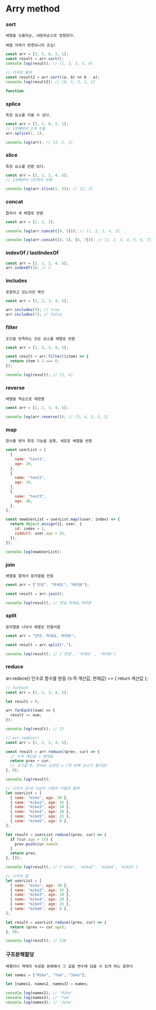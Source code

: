 # Arry method

### sort

    배열을 오름차순, 내림차순으로 정렬한다.

    배열 자체가 변경되니까 조심!

```javascript
const arr = [3, 5, 8, 2, 1];
const result = arr.sort();
console.log(result); // [1, 2, 3, 5, 8]

// 거꾸로 출력
const result2 = arr.sort((a, b) => b - a);
console.log(result2); // [8, 5, 3, 2, 1]

function
```

### splice

    특정 요소를 지울 수 있다.

```javascript
const arr = [3, 5, 8, 2, 1];
// 1번째부터 2개 지움
arr.splice(1, 2);

console.log(arr); // [3, 2, 1]
```

### slice

    특정 요소를 반환 있다.

```javascript
const arr = [1, 2, 3, 4, 5];
// 1번째부터 3전까지 반환

console.log(arr.slice(1, 3)); // [2, 3]
```

### concat

    합쳐서 새 배열로 반환

```javascript
const arr = [1, 2, 3];

console.log(arr.concat([4, 5])); // [1, 2, 3, 4, 5]

console.log(arr.concat([4, 5], [6, 7])); // [1, 2, 3, 4, 5, 6, 7]
```

### indexOf / lastIndexOf

```javascript
const arr = [1, 2, 3, 4, 5];
arr.indexOf(3); // 2
```

### includes

    포함하고 있는지만 확인

```javascript
const arr = [1, 2, 3, 4, 5];

arr.includes(3); // true
arr.includes(7); // false
```

### filter

    조건을 만족하는 모든 요소를 배열로 반환

```javascript
const arr = [1, 2, 3, 4, 5];

const result = arr.filter((item) => {
  return item % 2 === 0;
});

console.log(result); // [2, 4]
```

### reverse

    배열을 역순으로 재정렬

```javascript
const arr = [1, 2, 3, 4, 5];

console.log(arr.reverse()); // [5, 4, 3, 2, 1]
```

### map

    함수를 받아 특정 기능을 실행, 새로운 배열을 반환

```javascript
const userList = [
  {
    name: "test1",
    age: 20,
  },
  {
    name: "test2",
    age: 30,
  },
  {
    name: "test3",
    age: 40,
  },
];

const newUserList = userList.map((user, index) => {
  return Object.assign({}, user, {
    id: index + 1,
    isAdult: user.age > 25,
  });
});

console.log(newUserList);
```

### join

    배열을 합쳐서 문자열을 만듬

```javascript
const arr = ["안녕", "하세요", "여러분"];

const result = arr.join();

console.log(result); // 안녕,하세요,여러분
```

### split

    문자열을 나눠서 배열로 만들어줌

```javascript
const arr = "안녕, 하세요, 여러분";

const result = arr.split(",");

console.log(result); // ['안녕', '하세요' , '여러분']
```

### reduce

arr.redece()
인수로 함수를 받음
(누적 계산값, 현재값) => { return 계산값 };

```javascript
// forEach
const arr = [1, 2, 3, 4, 5];

let result = 0;

arr.forEach((num) => {
  result += num;
});

console.log(result); // 15

// arr.reduce()
const arr = [1, 2, 3, 4, 5];

const result = arr.reduce((prev, cur) => {
  // 누적 계산값 + 현재값
  return prev + cur;
  // 초기값 0, 안써도 상관은 x (첫 번째 요소가 들어감)
}, 0);

console.log(result);

// 나이가 15세 이상인 사람의 이름만 출력
let userList = [
  { name: "mike", age: 30 },
  { name: "mike2", age: 35 },
  { name: "mike3", age: 10 },
  { name: "mike4", age: 20 },
  { name: "mike5", age: 25 },
  { name: "mike6", age: 8 },
];

let result = userList.reduce((prev, cur) => {
  if (cur.age > 15) {
    prev.push(cur.name);
  }
  return prev;
}, []);

console.log(result); // ['mike', 'mike2', 'mike4', 'mike5']

// 나이의 합
let userList = [
  { name: "mike", age: 30 },
  { name: "mike2", age: 35 },
  { name: "mike3", age: 10 },
  { name: "mike4", age: 20 },
  { name: "mike5", age: 25 },
  { name: "mike6", age: 8 },
];

let result = userList.reduce((prev, cur) => {
  return (prev += cur.age);
}, 0);

console.log(result); // 128
```

### 구조분해할당

    배열이나 객체의 속성을 분해해서 그 값을 변수에 담을 수 있게 하는 표현식

```javascript
let names = ["Mike", "Tom", "Jane"];

let [names1, names2, names3] = names;

console.log(names1); // 'Mike'
console.log(names2); // 'Tom'
console.log(names3); // 'Jane'
```
